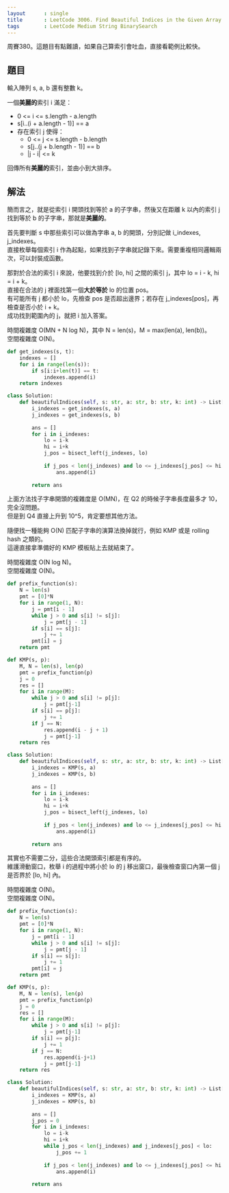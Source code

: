 ```yaml
---
layout      : single
title       : LeetCode 3006. Find Beautiful Indices in the Given Array I
tags        : LeetCode Medium String BinarySearch
---
```

周賽380。這題目有點難讀，如果自己算索引會吐血，直接看範例比較快。  

## 題目

輸入陣列 s, a, b 還有整數 k。  

一個**美麗的**索引 i 滿足：  

- 0 <= i <= s.length - a.length  
- s[i..(i + a.length - 1)] == a  
- 存在索引 j 使得：  
  - 0 <= j <= s.length - b.length
  - s[j..(j + b.length - 1)] == b
  - |j - i| <= k  

回傳所有**美麗的**索引，並由小到大排序。  

## 解法

簡而言之，就是從索引 i 開頭找到等於 a 的子字串，然後又在距離 k 以內的索引 j 找到等於 b 的子字串，那就是**美麗的**。  

首先要判斷 s 中那些索引可以做為字串 a, b 的開頭，分別記做 i_indexes, j_indexes。  
直接枚舉每個索引 i 作為起點，如果找到子字串就記錄下來。需要重複相同邏輯兩次，可以封裝成函數。  

那對於合法的索引 i 來說，他要找到介於 [lo, hi] 之間的索引 j，其中 lo = i - k, hi = i + k。  
直接在合法的 j 裡面找第一個**大於等於** lo 的位置 pos。  
有可能所有 j 都小於 lo，先檢查 pos 是否超出邊界；若存在 j_indexes[pos]，再檢查是否小於 i + k。  
成功找到範圍內的 j，就把 i 加入答案。  

時間複雜度 O(MN + N log N)，其中 N = len(s)，M = max(len(a), len(b))。  
空間複雜度 O(N)。  

```python
def get_indexes(s, t):
    indexes = []
    for i in range(len(s)):
        if s[i:i+len(t)] == t:
            indexes.append(i)
    return indexes

class Solution:
    def beautifulIndices(self, s: str, a: str, b: str, k: int) -> List[int]:
        i_indexes = get_indexes(s, a)
        j_indexes = get_indexes(s, b)
                
        ans = []
        for i in i_indexes:
            lo = i-k
            hi = i+k
            j_pos = bisect_left(j_indexes, lo)
            
            if j_pos < len(j_indexes) and lo <= j_indexes[j_pos] <= hi:
                ans.append(i)
        
        return ans
```

上面方法找子字串開頭的複雜度是 O(MN)，在 Q2 的時候子字串長度最多才 10，完全沒問題。  
但是到 Q4 直接上升到 10^5，肯定要想其他方法。  

隨便找一種能夠 O(N) 匹配子字串的演算法換掉就行，例如 KMP 或是 rolling hash 之類的。  
這邊直接拿準備好的 KMP 模板貼上去就結束了。  

時間複雜度 O(N log N)。  
空間複雜度 O(N)。  

```python
def prefix_function(s):
    N = len(s)
    pmt = [0]*N
    for i in range(1, N):
        j = pmt[i - 1]
        while j > 0 and s[i] != s[j]:
            j = pmt[j - 1]
        if s[i] == s[j]:
            j += 1
        pmt[i] = j
    return pmt

def KMP(s, p):  
    M, N = len(s), len(p)
    pmt = prefix_function(p)
    j = 0
    res = []
    for i in range(M):
        while j > 0 and s[i] != p[j]:
            j = pmt[j-1]
        if s[i] == p[j]:
            j += 1
        if j == N:
            res.append(i - j + 1)
            j = pmt[j-1]
    return res

class Solution:
    def beautifulIndices(self, s: str, a: str, b: str, k: int) -> List[int]:
        i_indexes = KMP(s, a)
        j_indexes = KMP(s, b)
                
        ans = []
        for i in i_indexes:
            lo = i-k
            hi = i+k
            j_pos = bisect_left(j_indexes, lo)
            
            if j_pos < len(j_indexes) and lo <= j_indexes[j_pos] <= hi:
                ans.append(i)
        
        return ans
```

其實也不需要二分，這些合法開頭索引都是有序的。  
維護滑動窗口，枚舉 i 的過程中將小於 lo 的 j 移出窗口，最後檢查窗口內第一個 j 是否界於 [lo, hi] 內。  

時間複雜度 O(N)。  
空間複雜度 O(N)。  

```python
def prefix_function(s):
    N = len(s)
    pmt = [0]*N
    for i in range(1, N):
        j = pmt[i - 1]
        while j > 0 and s[i] != s[j]:
            j = pmt[j - 1]
        if s[i] == s[j]:
            j += 1
        pmt[i] = j
    return pmt

def KMP(s, p):  
    M, N = len(s), len(p)
    pmt = prefix_function(p)
    j = 0
    res = []
    for i in range(M):
        while j > 0 and s[i] != p[j]:
            j = pmt[j-1]
        if s[i] == p[j]:
            j += 1
        if j == N:
            res.append(i-j+1)
            j = pmt[j-1]
    return res

class Solution:
    def beautifulIndices(self, s: str, a: str, b: str, k: int) -> List[int]:
        i_indexes = KMP(s, a)
        j_indexes = KMP(s, b)
                
        ans = []
        j_pos = 0
        for i in i_indexes:
            lo = i-k
            hi = i+k
            while j_pos < len(j_indexes) and j_indexes[j_pos] < lo:
                j_pos += 1
            
            if j_pos < len(j_indexes) and lo <= j_indexes[j_pos] <= hi:
                ans.append(i)
        
        return ans
```
